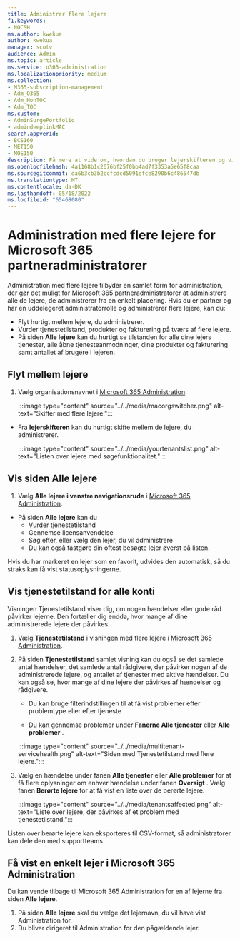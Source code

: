 ```yaml
---
title: Administrer flere lejere
f1.keywords:
- NOCSH
ms.author: kwekua
author: kwekua
manager: scotv
audience: Admin
ms.topic: article
ms.service: o365-administration
ms.localizationpriority: medium
ms.collection:
- M365-subscription-management
- Adm_O365
- Adm_NonTOC
- Adm_TOC
ms.custom:
- AdminSurgePortfolio
- admindeeplinkMAC
search.appverid:
- BCS160
- MET150
- MOE150
description: Få mere at vide om, hvordan du bruger lejerskifteren og visninger med flere lejere, der giver dig mulighed for at administrere lejere fra en enkelt placering.
ms.openlocfilehash: 4a1168b1c2676bf25f0bb4ad7f3353a5e65f8caa
ms.sourcegitcommit: da6b3cb3b2ccfcdcd5091efce8290b6c486547db
ms.translationtype: MT
ms.contentlocale: da-DK
ms.lasthandoff: 05/18/2022
ms.locfileid: "65468080"
---
```

# <a name="multi-tenant-management-for-microsoft-365-partner-admins"></a>Administration med flere lejere for Microsoft 365 partneradministratorer

Administration med flere lejere tilbyder en samlet form for administration, der gør det muligt for Microsoft 365 partneradministratorer at administrere alle de lejere, de administrerer fra en enkelt placering. Hvis du er partner og har en uddelegeret administratorrolle og administrerer flere lejere, kan du:

- Flyt hurtigt mellem lejere, du administrerer.
- Vurder tjenestetilstand, produkter og fakturering på tværs af flere lejere.
- På siden **Alle lejere** kan du hurtigt se tilstanden for alle dine lejers tjenester, alle åbne tjenesteanmodninger, dine produkter og fakturering samt antallet af brugere i lejeren.

## <a name="move-between-tenants"></a>Flyt mellem lejere

1. Vælg organisationsnavnet i <a href="https://go.microsoft.com/fwlink/p/?linkid=2024339" target="_blank">Microsoft 365 Administration</a>.

    :::image type="content" source="../../media/macorgswitcher.png" alt-text="Skifter med flere lejere.":::

- Fra **lejerskifteren** kan du hurtigt skifte mellem de lejere, du administrerer.

    :::image type="content" source="../../media/yourtenantslist.png" alt-text="Listen over lejere med søgefunktionalitet.":::

## <a name="view-all-tenants-page"></a>Vis siden Alle lejere

1. Vælg **Alle lejere i venstre navigationsrude** i <a href="https://go.microsoft.com/fwlink/p/?linkid=2024339" target="_blank">Microsoft 365 Administration</a>.
- På siden **Alle lejere** kan du
  - Vurder tjenestetilstand
  - Gennemse licensanvendelse
  - Søg efter, eller vælg den lejer, du vil administrere
  - Du kan også fastgøre din oftest besøgte lejer øverst på listen.

Hvis du har markeret en lejer som en favorit, udvides den automatisk, så du straks kan få vist statusoplysningerne.

## <a name="view-service-health-for-all-accounts"></a>Vis tjenestetilstand for alle konti

Visningen Tjenestetilstand viser dig, om nogen hændelser eller gode råd påvirker lejerne. Den fortæller dig endda, hvor mange af dine administrerede lejere der påvirkes.

1. Vælg **Tjenestetilstand** i visningen med flere lejere i <a href="https://go.microsoft.com/fwlink/p/?linkid=2024339" target="_blank">Microsoft 365 Administration</a>.
2. På siden **Tjenestetilstand** samlet visning kan du også se det samlede antal hændelser, det samlede antal rådgivere, der påvirker nogen af de administrerede lejere, og antallet af tjenester med aktive hændelser. Du kan også se, hvor mange af dine lejere der påvirkes af hændelser og rådgivere.

    - Du kan bruge filterindstillingen til at få vist problemer efter problemtype eller efter tjeneste

    - Du kan gennemse problemer under **Fanerne Alle tjenester** eller **Alle problemer** .

    :::image type="content" source="../../media/multitenant-servicehealth.png" alt-text="Siden med Tjenestetilstand med flere lejere.":::
1. Vælg en hændelse under fanen **Alle tjenester** eller **Alle problemer** for at få flere oplysninger om enhver hændelse under fanen **Oversigt** . Vælg fanen **Berørte lejere** for at få vist en liste over de berørte lejere.

    :::image type="content" source="../../media/tenantsaffected.png" alt-text="Liste over lejere, der påvirkes af et problem med tjenestetilstand.":::

Listen over berørte lejere kan eksporteres til CSV-format, så administratorer kan dele den med supportteams.

## <a name="view-a-single-tenant-in-the-microsoft-365-admin-center"></a>Få vist en enkelt lejer i Microsoft 365 Administration

Du kan vende tilbage til Microsoft 365 Administration for en af lejerne fra siden **Alle lejere**.

1. På siden **Alle lejere** skal du vælge det lejernavn, du vil have vist Administration for.
2. Du bliver dirigeret til Administration for den pågældende lejer.
